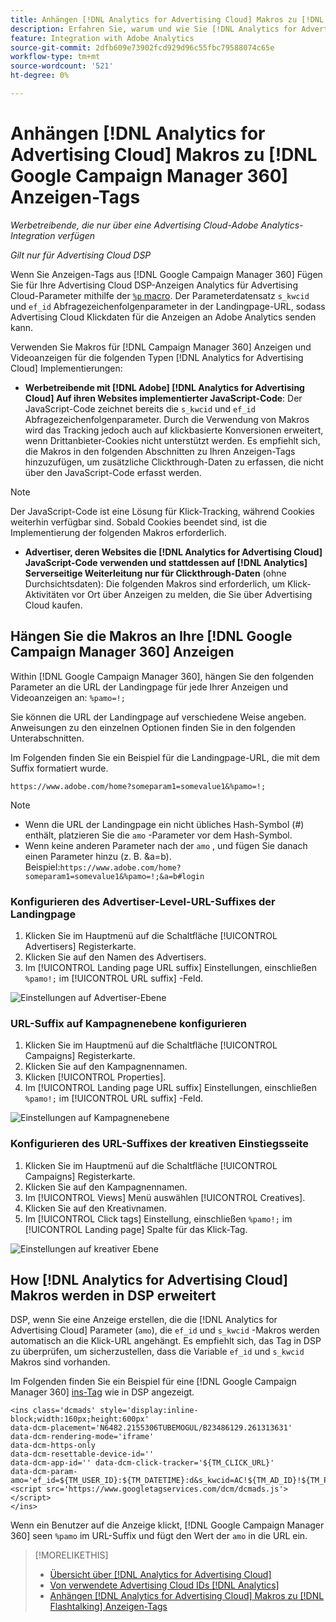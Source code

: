 ```yaml
---
title: Anhängen [!DNL Analytics for Advertising Cloud] Makros zu [!DNL Google Campaign Manager 360] Anzeigen-Tags
description: Erfahren Sie, warum und wie Sie [!DNL Analytics for Advertising Cloud] Makros für Ihre [!DNL Google Campaign Manager 360] Anzeigen-Tags
feature: Integration with Adobe Analytics
source-git-commit: 2dfb609e73902fcd929d96c55fbc79588074c65e
workflow-type: tm+mt
source-wordcount: '521'
ht-degree: 0%

---
```


# Anhängen [!DNL Analytics for Advertising Cloud] Makros zu [!DNL Google Campaign Manager 360] Anzeigen-Tags

*Werbetreibende, die nur über eine Advertising Cloud-Adobe Analytics-Integration verfügen*

*Gilt nur für Advertising Cloud DSP*

Wenn Sie Anzeigen-Tags aus [!DNL Google Campaign Manager 360] Fügen Sie für Ihre Advertising Cloud DSP-Anzeigen Analytics für Advertising Cloud-Parameter mithilfe der [`%p` macro](https://support.google.com/campaignmanager/table/6096962). Der Parameterdatensatz `s_kwcid` und `ef_id` Abfragezeichenfolgenparameter in der Landingpage-URL, sodass Advertising Cloud Klickdaten für die Anzeigen an Adobe Analytics senden kann.

Verwenden Sie Makros für [!DNL Campaign Manager 360] Anzeigen und Videoanzeigen für die folgenden Typen [!DNL Analytics for Advertising Cloud] Implementierungen:

* **Werbetreibende mit [!DNL Adobe] [!DNL Analytics for Advertising Cloud] Auf ihren Websites implementierter JavaScript-Code**: Der JavaScript-Code zeichnet bereits die `s_kwcid` und `ef_id` Abfragezeichenfolgenparameter. Durch die Verwendung von Makros wird das Tracking jedoch auch auf klickbasierte Konversionen erweitert, wenn Drittanbieter-Cookies nicht unterstützt werden. Es empfiehlt sich, die Makros in den folgenden Abschnitten zu Ihren Anzeigen-Tags hinzuzufügen, um zusätzliche Clickthrough-Daten zu erfassen, die nicht über den JavaScript-Code erfasst werden.

>[!NOTE]
>
>Der JavaScript-Code ist eine Lösung für Klick-Tracking, während Cookies weiterhin verfügbar sind. Sobald Cookies beendet sind, ist die Implementierung der folgenden Makros erforderlich.

* **Advertiser, deren Websites die [!DNL Analytics for Advertising Cloud] JavaScript-Code verwenden und stattdessen auf [!DNL Analytics] Serverseitige Weiterleitung nur für Clickthrough-Daten** (ohne Durchsichtsdaten): Die folgenden Makros sind erforderlich, um Klick-Aktivitäten vor Ort über Anzeigen zu melden, die Sie über Advertising Cloud kaufen.

## Hängen Sie die Makros an Ihre [!DNL Google Campaign Manager 360] Anzeigen

Within [!DNL Google Campaign Manager 360], hängen Sie den folgenden Parameter an die URL der Landingpage für jede Ihrer Anzeigen und Videoanzeigen an: `%pamo=!;`

Sie können die URL der Landingpage auf verschiedene Weise angeben. Anweisungen zu den einzelnen Optionen finden Sie in den folgenden Unterabschnitten.

Im Folgenden finden Sie ein Beispiel für die Landingpage-URL, die mit dem Suffix formatiert wurde.

```
https://www.adobe.com/home?someparam1=somevalue1&%pamo=!;
```

>[!NOTE]
>
>
>* Wenn die URL der Landingpage ein nicht übliches Hash-Symbol (#) enthält, platzieren Sie die `amo` -Parameter vor dem Hash-Symbol.
>* Wenn keine anderen Parameter nach der `amo` , und fügen Sie danach einen Parameter hinzu (z. B. &amp;a=b). Beispiel:`https://www.adobe.com/home?someparam1=somevalue1&%pamo=!;&a=b#login`


### Konfigurieren des Advertiser-Level-URL-Suffixes der Landingpage

1. Klicken Sie im Hauptmenü auf die Schaltfläche [!UICONTROL Advertisers] Registerkarte.
1. Klicken Sie auf den Namen des Advertisers.
1. Im [!UICONTROL Landing page URL suffix] Einstellungen, einschließen `%pamo!;` im [!UICONTROL URL suffix] -Feld.

![Einstellungen auf Advertiser-Ebene](/help/integrations/assets/macro-ggl360-advertiser.png)

### URL-Suffix auf Kampagnenebene konfigurieren

1. Klicken Sie im Hauptmenü auf die Schaltfläche [!UICONTROL Campaigns] Registerkarte.
1. Klicken Sie auf den Kampagnennamen.
1. Klicken [!UICONTROL Properties].
1. Im [!UICONTROL Landing page URL suffix] Einstellungen, einschließen `%pamo!;` im [!UICONTROL URL suffix] -Feld.

![Einstellungen auf Kampagnenebene](/help/integrations/assets/macro-ggl360-campaign.png)

### Konfigurieren des URL-Suffixes der kreativen Einstiegsseite

1. Klicken Sie im Hauptmenü auf die Schaltfläche [!UICONTROL Campaigns] Registerkarte.
1. Klicken Sie auf den Kampagnennamen.
1. Im [!UICONTROL Views] Menü auswählen [!UICONTROL Creatives].
1. Klicken Sie auf den Kreativnamen.
1. Im [!UICONTROL Click tags] Einstellung, einschließen `%pamo!;` im [!UICONTROL Landing page] Spalte für das Klick-Tag.

![Einstellungen auf kreativer Ebene](/help/integrations/assets/macro-ggl360-creative.png)

## How [!DNL Analytics for Advertising Cloud] Makros werden in DSP erweitert

DSP, wenn Sie eine Anzeige erstellen, die die [!DNL Analytics for Advertising Cloud] Parameter (`amo`), die `ef_id` und `s_kwcid` -Makros werden automatisch an die Klick-URL angehängt. Es empfiehlt sich, das Tag in DSP zu überprüfen, um sicherzustellen, dass die Variable `ef_id` und `s_kwcid` Makros sind vorhanden.

Im Folgenden finden Sie ein Beispiel für eine [!DNL Google Campaign Manager 360] [ins-Tag](https://support.google.com/campaignmanager/answer/6080468) wie in DSP angezeigt.

```
<ins class='dcmads' style='display:inline-block;width:160px;height:600px'
data-dcm-placement='N6482.2155306TUBEMOGUL/B23486129.261313631'
data-dcm-rendering-mode='iframe'
data-dcm-https-only
data-dcm-resettable-device-id=''
data-dcm-app-id='' data-dcm-click-tracker='${TM_CLICK_URL}'
data-dcm-param-amo='ef_id=${TM_USER_ID}:${TM_DATETIME}:d&s_kwcid=AC!${TM_AD_ID}!${TM_PLACEMENT_ID}'>
<script src='https://www.googletagservices.com/dcm/dcmads.js'></script>
</ins>
```

Wenn ein Benutzer auf die Anzeige klickt, [!DNL Google Campaign Manager 360] seen `%pamo` im URL-Suffix und fügt den Wert der `amo` in die URL ein.


>[!MORELIKETHIS]
>
>* [Übersicht über [!DNL Analytics for Advertising Cloud]](overview.md)
>* [Von verwendete Advertising Cloud IDs [!DNL Analytics]](/help/integrations/analytics/ids.md)
>* [Anhängen [!DNL Analytics for Advertising Cloud] Makros zu [!DNL Flashtalking] Anzeigen-Tags](macros-flashtalking.md)

